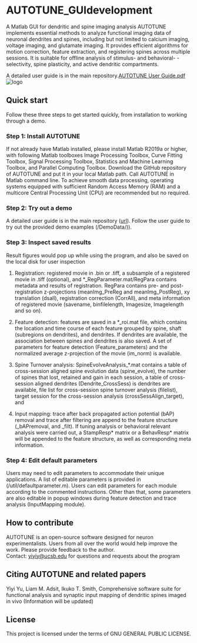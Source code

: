 # AUTOTUNE_GUIdevelopment
A Matlab GUI for dendritic and spine imaging analysis
AUTOTUNE implements essential methods to analyze functional imaging data of neuronal dendrites and spines, including but not limited to calcium imaging, voltage imaging, and glutamate imaging. It provides efficient algorithms for motion correction, feature extraction, and registering spines across multiple sessions. It is suitable for offline analysis of stimulus- and behavioral- -selectivity, spine plasticity, and active dendritic compartments. 

A detailed user guide is in the main repository.[AUTOTUNE User Guide.pdf](url) 
![logo](https://github.com/yuyiyi/AUTOTUNE_GUIdevelopment/blob/1d73f8f0a6c8f2c092351ce8c045e4caf5805253/generalfun/Dendrite%20logo.png)

## Quick start 
Follow these three steps to get started quickly, from installation to working through a demo. 

### Step 1: Install AUTOTUNE
If not already have Matlab installed, please install Matlab R2019a or higher, with following Matlab toolboxes Image Processing Toolbox, Curve Fitting Toolbox, Signal Processing Toolbox, Statistics and Machine Learning Toolbox, and Parallel Computing Toolbox. Download the GitHub repository of AUTOTUNE and put it in your local Matlab path. Call AUTOTUNE in Matlab command line. To achieve smooth data processing, operating systems equipped with sufficient Random Access Memory (RAM) and a multicore Central Processing Unit (CPU) are recommended but no required. 

### Step 2: Try out a demo 
A detailed user guide is in the main repository ([url](https://github.com/yuyiyi/AUTOTUNE_GUIdevelopment/blob/main/AUTOTUNE%20User%20Guide.pdf)). Follow the user guide to try out the provided demo examples (/DemoData/)). 

### Step 3: Inspect saved results
Result figures would pop up while using the program, and also be saved on the local disk for user inspection
1.	Registration: registered movie in .bin or .tiff, a subsample of a registered movie in .tiff (optional), and *_RegParameter.mat/RegPara contains metadata and results of registration. RegPara contains pre- and post-registration z-projections (meanImg_PreReg and meanImg_PostReg), xy translation (dsall), registration correction (CorrAll), and meta information of registered movie (savename, binfilelength, Imagesize, Imagelength and so on). 

2.	Feature detection: features are saved in a *_roi.mat file, which contains the location and time course of each feature grouped by spine, shaft (subregions on dendrites), and dendrites. If dendrites are available, the association between spines and dendrites is also saved. A set of parameters for feature detection (Feature_parameters) and the normalized average z-projection of the movie (im_norm) is available.  

3.	Spine Turnover analysis: SpineEvolveAnalysis_*.mat contains a table of cross-session aligned spine evolution data (spine_evolve), the number of spines that lost, retained and gain in each session, a table of cross-session aligned dendrites (Dendrite_CrossSess) is dendrites are available, file list for cross-session spine turnover analysis (filelist), target session for the cross-session analysis (crossSessAlign_target), and 

4.	Input mapping: trace after back propagated action potential (bAP) removal and trace after filtering are append to the feature structure (_bAPremoval, and _filt). If tuning analysis or behavioral relevant analysis were carried out, a StampResp* matrix or a BehavResp* matrix will be appended to the feature structure, as well as corresponding meta information.  
   
### Step 4: Edit default parameters
Users may need to edit parameters to accommodate their unique applications. A list of editable parameters is provided in (/util/defaultparameter.m). Users can edit parameters for each module according to the commented instructions. Other than that, some parameters are also editable in popup windows during feature detection and trace analysis (InputMapping module).


## How to contribute
AUTOTUNE is an open-source software designed for neuron experimentalists. Users from all over the world would help improve the work. Please provide feedback to the author.  
Contact: yiyiy@ucsb.edu for questions and requests about the program

## Citing AUTOTUNE and related papers
Yiyi Yu, Liam M. Adsit, Ikuko T. Smith, Comprehensive software suite for functional analysis and synaptic input mapping of dendritic spines imaged in vivo (Information will be updated)

## License
This project is licensed under the terms of GNU GENERAL PUBLIC LICENSE. 
